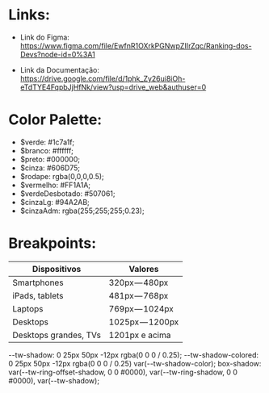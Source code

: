 # Links:

-   Link do Figma: https://www.figma.com/file/EwfnR1OXrkPGNwpZIIrZqc/Ranking-dos-Devs?node-id=0%3A1

-   Link da Documentação: https://drive.google.com/file/d/1phk_Zy26ui8iOh-eTdTYE4FqpbJjHfNk/view?usp=drive_web&authuser=0

# Color Palette:

-   $verde: #1c7a1f;
-   $branco: #ffffff;
-   $preto: #000000;
-   $cinza: #606D75;
-   $rodape: rgba(0,0,0,0.5);
-   $vermelho: #FF1A1A;
-   $verdeDesbotado: #507061;
-   $cinzaLg: #94A2AB;
-   $cinzaAdm: rgba(255;255;255;0.23);

# Breakpoints:

| Dispositivos          | Valores         |
| --------------------- | --------------- |
| Smartphones           | 320px — 480px   |
| iPads, tablets        | 481px — 768px   |
| Laptops               | 769px — 1024px  |
| Desktops              | 1025px — 1200px |
| Desktops grandes, TVs | 1201px e acima  |

--tw-shadow: 0 25px 50px -12px rgba(0 0 0 / 0.25);
--tw-shadow-colored: 0 25px 50px -12px rgba(0 0 0 / 0.25) var(--tw-shadow-color);
box-shadow: var(--tw-ring-offset-shadow, 0 0 #0000),
var(--tw-ring-shadow, 0 0 #0000), var(--tw-shadow);
